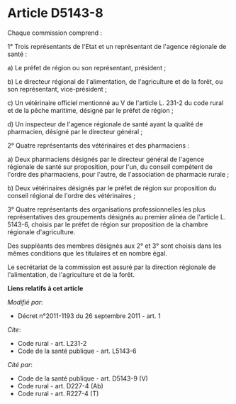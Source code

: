# Article D5143-8

Chaque commission comprend : 

1° Trois représentants de l'Etat et un représentant de l'agence régionale de santé : 

a) Le préfet de région ou son représentant, président ; 

b) Le directeur régional de l'alimentation, de l'agriculture et de la forêt, ou son représentant, vice-président ; 

c) Un vétérinaire officiel mentionné au V de l'article L. 231-2 du code rural et de la pêche maritime, désigné par le préfet
de région ; 

d) Un inspecteur de l'agence régionale de santé ayant la qualité de pharmacien, désigné par le directeur général ; 

2° Quatre représentants des vétérinaires et des pharmaciens : 

a) Deux pharmaciens désignés par le directeur général de l'agence régionale de santé sur proposition, pour l'un, du conseil
compétent de l'ordre des pharmaciens, pour l'autre, de l'association de pharmacie rurale ; 

b) Deux vétérinaires désignés par le préfet de région sur proposition du conseil régional de l'ordre des vétérinaires ; 

3° Quatre représentants des organisations professionnelles les plus représentatives des groupements désignés au premier
alinéa de l'article L. 5143-6, choisis par le préfet de région sur proposition de la chambre régionale d'agriculture. 

Des suppléants des membres désignés aux 2° et 3° sont choisis dans les mêmes conditions que les titulaires et en nombre
égal. 

Le secrétariat de la commission est assuré par la direction régionale de l'alimentation, de l'agriculture et de la forêt.

**Liens relatifs à cet article**

_Modifié par_:

  - Décret n°2011-1193 du 26 septembre 2011 - art. 1

_Cite_:

  - Code rural - art. L231-2
  - Code de la santé publique - art. L5143-6

_Cité par_:

  - Code de la santé publique - art. D5143-9 (V)
  - Code rural - art. D227-4 (Ab)
  - Code rural - art. R227-4 (T)
